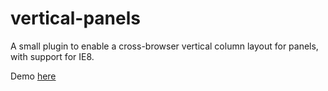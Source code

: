 vertical-panels
===============

A small plugin to enable a cross-browser vertical column layout for panels, with support for IE8.


Demo [here](https://rawgit.com/huttj/vertical-panels/variable-width/demo/demo.html)
